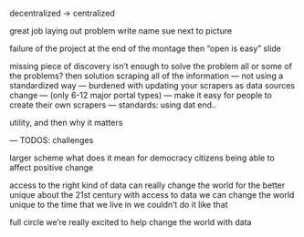 decentralized -> centralized

great job laying out problem
write name sue next to picture

failure of the project at the end of the montage then “open is easy” slide

missing piece of discovery isn’t enough to solve the problem
all or some of the problems?
then solution
scraping all of the information
— not using a standardized way
— burdened with updating your scrapers as data sources change
	—  (only 6-12 major portal types)
	— make it easy for people to create their own scrapers
— standards: using dat
end..

utility, and then why it matters

— TODOS: challenges


larger scheme
what does it mean for democracy
citizens being able to affect positive change

access to the right kind of data can really change the world for the better
unique about the 21st century
with access to data we can change the world
unique to the time that we live in
we couldn’t do it like that

full circle
we’re really excited to help change the world with data
